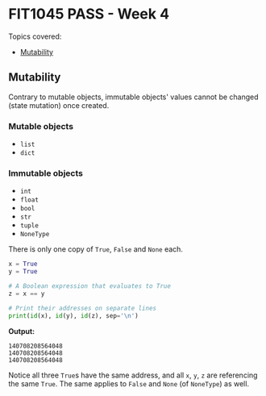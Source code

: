 # FIT1045 PASS - Week 4

Topics covered:
* [Mutability](#mutability)


## Mutability
Contrary to mutable objects, immutable objects' values cannot be changed (state mutation) once created.

### Mutable objects
* `list`
* `dict`

### Immutable objects
* `int`
* `float`
* `bool`
* `str`
* `tuple`
* `NoneType`

There is only one copy of `True`, `False` and `None` each.
```py
x = True
y = True

# A Boolean expression that evaluates to True
z = x == y

# Print their addresses on separate lines
print(id(x), id(y), id(z), sep='\n')
```

**Output:**
```
140708208564048
140708208564048
140708208564048
```

Notice all three `True`s have the same address, and all `x`, `y`, `z` are referencing the same `True`. The same applies to `False` and `None` (of `NoneType`) as well.
